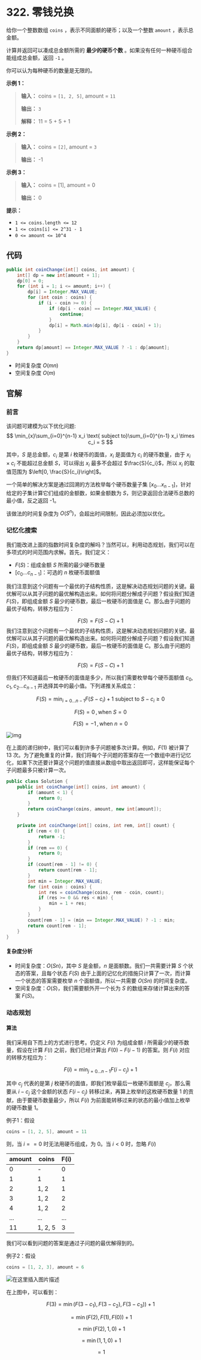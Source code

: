 # 322. 零钱兑换

给你一个整数数组 `coins` ，表示不同面额的硬币；以及一个整数 `amount` ，表示总金额。

计算并返回可以凑成总金额所需的 **最少的硬币个数**  。如果没有任何一种硬币组合能组成总金额，返回 `-1` 。

你可以认为每种硬币的数量是无限的。

**示例 1：** 

> **输入：** coins = `[1, 2, 5]`, amount = `11`
>
> **输出：** `3` 
>
> **解释：** 11 = 5 \+ 5 \+ 1

**示例 2：** 

> **输入：** coins = `[2]`, amount = `3`
>
> **输出：** \-1

**示例 3：** 

> **输入：** coins = \[1], amount = 0
>
> **输出：** 0

**提示：** 

*   `1 <= coins.length <= 12`
*   `1 <= coins[i] <= 2^31 - 1`
*   `0 <= amount <= 10^4`

## 代码

```java
public int coinChange(int[] coins, int amount) {
    int[] dp = new int[amount + 1];
    dp[0] = 0;
    for (int i = 1; i <= amount; i++) {
        dp[i] = Integer.MAX_VALUE;
        for (int coin : coins) {
            if (i - coin >= 0) {
                if (dp[i - coin] == Integer.MAX_VALUE) {
                    continue;
                }
                dp[i] = Math.min(dp[i], dp[i - coin] + 1);
            }
        }
    }
    return dp[amount] == Integer.MAX_VALUE ? -1 : dp[amount];
}
```

- 时间复杂度 $O(mn)$
- 空间复杂度 $O(m)$

## 官解

### 前言

该问题可建模为以下优化问题:
$$
\min_{x}\sum_{i=0}^{n-1} x_i \text{ subject to}\sum_{i=0}^{n-1} x_i \times c_i = S
$$

其中，$S$ 是总金额，$c_i$ 是第 $i$ 枚硬币的面值，$x_i$ 是面值为 $c_i$ 的硬币数量，由于 $x_i \times c_i$ 不能超过总金额 $S$，可以得出 $x_i$ 最多不会超过 $\frac{S}{c_i}$，所以 $x_i$ 的取值范围为 $\left[0, \frac{S}{c_i}\right]$。

一个简单的解决方案是通过回溯的方法枚举每个硬币数量子集 $\left[x_0 \ldots x_{n-1}\right]$，针对给定的子集计算它们组成的金额数，如果金额数为 $S$，则记录返回合法硬币总数的最小值，反之返回 -1。

该做法的时间复杂度为 $O(S^n)$，会超出时间限制，因此必须加以优化。

### 记忆化搜索

我们能改进上面的指数时间复杂度的解吗？当然可以，利用动态规划，我们可以在多项式的时间范围内求解。首先，我们定义：

- $F(S)$：组成金额 $S$ 所需的最少硬币数量
- $\left[c_0 \ldots c_{n-1}\right]$：可选的 $n$ 枚硬币面额值

我们注意到这个问题有一个最优的子结构性质，这是解决动态规划问题的关键。最优解可以从其子问题的最优解构造出来。如何将问题分解成子问题？假设我们知道 $F(S)$，即组成金额 $S$ 最少的硬币数，最后一枚硬币的面值是 $C$。那么由于问题的最优子结构，转移方程应为：

$$
F(S) = F(S - C) + 1
$$
我们注意到这个问题有一个最优的子结构性质，这是解决动态规划问题的关键。最优解可以从其子问题的最优解构造出来。如何将问题分解成子问题？假设我们知道 $F(S)$，即组成金额 $S$ 最少的硬币数，最后一枚硬币的面值是 $C$。那么由于问题的最优子结构，转移方程应为：

$$
F(S) = F(S - C) + 1
$$

但我们不知道最后一枚硬币的面值是多少，所以我们需要枚举每个硬币面额值 $c_0, c_1, c_2 \ldots c_{n-1}$ 并选择其中的最小值。下列递推关系成立：

$$
F(S) = \min_{i=0 \ldots n-1} F(S - c_i) + 1 \text{ subject to } S - c_i \geq 0
$$

$$
F(S) = 0 \,, \text{when } S = 0
$$

$$
F(S) = -1 \,, \text{when } n = 0
$$

![img](http://public.file.lvshuhuai.cn/images\e0fd2252775b89649ceb6e867ff0e546ec77621edb566693482c8588a98066b8-file_1583404923188.jpeg)

在上面的递归树中，我们可以看到许多子问题被多次计算。例如，$F(1)$ 被计算了 13 次。为了避免重复的计算，我们将每个子问题的答案存在一个数组中进行记忆化，如果下次还要计算这个问题的值直接从数组中取出返回即可，这样能保证每个子问题最多只被计算一次。

```java
public class Solution {
    public int coinChange(int[] coins, int amount) {
        if (amount < 1) {
            return 0;
        }
        return coinChange(coins, amount, new int[amount]);
    }

    private int coinChange(int[] coins, int rem, int[] count) {
        if (rem < 0) {
            return -1;
        }
        if (rem == 0) {
            return 0;
        }
        if (count[rem - 1] != 0) {
            return count[rem - 1];
        }
        int min = Integer.MAX_VALUE;
        for (int coin : coins) {
            int res = coinChange(coins, rem - coin, count);
            if (res >= 0 && res < min) {
                min = 1 + res;
            }
        }
        count[rem - 1] = (min == Integer.MAX_VALUE) ? -1 : min;
        return count[rem - 1];
    }
}
```

#### 复杂度分析

- 时间复杂度：$O(Sn)$，其中 $S$ 是金额，$n$ 是面额数。我们一共需要计算 $S$ 个状态的答案，且每个状态 $F(S)$ 由于上面的记忆化的措施只计算了一次，而计算一个状态的答案需要枚举 $n$ 个面额值，所以一共需要 $O(Sn)$ 的时间复杂度。
- 空间复杂度：$O(S)$，我们需要额外开一个长为 $S$ 的数组来存储计算出来的答案 $F(S)$。

### 动态规划

#### 算法

我们采用自下而上的方式进行思考。仍定义 $F(i)$ 为组成金额 $i$ 所需最少的硬币数量，假设在计算 $F(i)$ 之前，我们已经计算出 $F(0) - F(i-1)$ 的答案。则 $F(i)$ 对应的转移方程应为：

$$
F(i) = \min_{j=0...n-1} F(i - c_j) + 1
$$

其中 $c_j$ 代表的是第 $j$ 枚硬币的面值，即我们枚举最后一枚硬币面额是 $c_j$，那么需要从 $i - c_j$ 这个金额的状态 $F(i - c_j)$ 转移过来，再算上枚举的这枚硬币数量 1 的贡献，由于要硬币数量最少，所以 $F(i)$ 为前面能转移过来的状态的最小值加上枚举的硬币数量 1。

例子1：假设

```java
coins = [1, 2, 5], amount = 11
```

则，当 $i == 0$ 时无法用硬币组成，为 0。当 $i < 0$ 时，忽略 $F(i)$

| amount | coins   | F(i) |
| ------ | ------- | ---- |
| 0      | -       | 0    |
| 1      | 1       | 1    |
| 2      | 1, 2    | 1    |
| 3      | 1, 2    | 2    |
| 4      | 1, 2    | 2    |
| ...    | ...     | ...  |
| 11     | 1, 2, 5 | 3    |

我们可以看到问题的答案是通过子问题的最优解得到的。

例子2：假设

```java
coins = [1, 2, 3], amount = 6
```

![在这里插入图片描述](http://public.file.lvshuhuai.cn/images\f4fd96a19871ff55282b0fa90e86ee4768a267ee7e5c446fb6b1837bc215fe2e-file_1583404923197.jpeg)

在上图中，可以看到：

$$F(3) = \min(F(3 - c_1), F(3 - c_2), F(3 - c_3)) + 1$$

$$= \min(F(2), F(1), F(0)) + 1$$

$$= \min(F(2), 1, 0) + 1$$

$$= \min(1, 1, 0) + 1$$

$$= 1$$